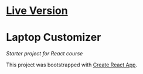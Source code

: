 # [Live Version](https://thinkful-ei-shark.github.io/laptop-customizer-rylan/)
# Laptop Customizer
_Starter project for React course_

This project was bootstrapped with [Create React App](https://github.com/facebook/create-react-app).
